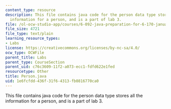 ```yaml
---
content_type: resource
description: This file contains java code for the person data type stores all the
  information for a person, and is a part of lab 3.
file: /ol-ocw-studio-app/courses/6-092-java-preparation-for-6-170-january-iap-2006/1e6fcfdd436f31f64313fb0816770ca0_Person.java
file_size: 4721
file_type: text/plain
learning_resource_types:
- Labs
license: https://creativecommons.org/licenses/by-nc-sa/4.0/
ocw_type: OCWFile
parent_title: Labs
parent_type: CourseSection
parent_uid: c76c3609-11f2-a073-ecc1-fdfd622e1fed
resourcetype: Other
title: Person.java
uid: 1e6fcfdd-436f-31f6-4313-fb0816770ca0
---
```

This file contains java code for the person data type stores all the information for a person, and is a part of lab 3.